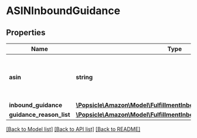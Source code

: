 # ASINInboundGuidance

## Properties
Name | Type | Description | Notes
------------ | ------------- | ------------- | -------------
**asin** | **string** | The Amazon Standard Identification Number (ASIN) of the item. | 
**inbound_guidance** | [**\Popsicle\Amazon\Model\FulfillmentInboundV0\InboundGuidance**](InboundGuidance.md) |  | 
**guidance_reason_list** | [**\Popsicle\Amazon\Model\FulfillmentInboundV0\GuidanceReasonList**](GuidanceReasonList.md) |  | [optional] 

[[Back to Model list]](../../README.md#documentation-for-models) [[Back to API list]](../../README.md#documentation-for-api-endpoints) [[Back to README]](../../README.md)

